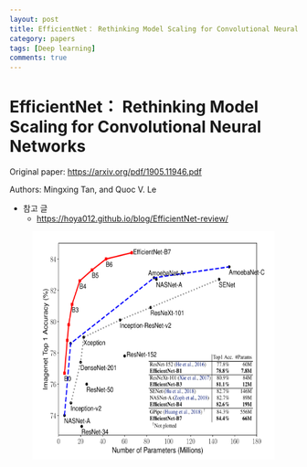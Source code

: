 ```yaml
---
layout: post
title: EfficientNet： Rethinking Model Scaling for Convolutional Neural Networks
category: papers
tags: [Deep learning]
comments: true
---
```


# EfficientNet： Rethinking Model Scaling for Convolutional Neural Networks

Original paper: https://arxiv.org/pdf/1905.11946.pdf

Authors: Mingxing Tan, and Quoc V. Le

- 참고 글
  - https://hoya012.github.io/blog/EfficientNet-review/

<center>
<figure>
<img src="/assets/post_img/papers/2019-11-07-efficientnet/fig1.png" alt="views" height="400">
<figcaption></figcaption>
</figure>
</center>
